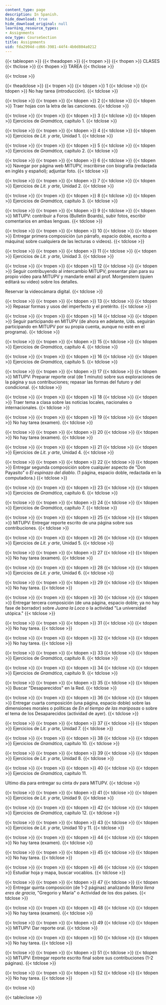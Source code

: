 ```yaml
---
content_type: page
description: In Spanish.
hide_download: true
hide_download_original: null
learning_resource_types:
- Assignments
ocw_type: CourseSection
title: Assignments
uid: fda2994d-cd66-3981-44f4-4b0d804a0212
---
```


{{< tableopen >}}
{{< theadopen >}}
{{< tropen >}}
{{< thopen >}}
CLASES
{{< thclose >}}
{{< thopen >}}
TAREA
{{< thclose >}}

{{< trclose >}}

{{< theadclose >}}
{{< tropen >}}
{{< tdopen >}}
1
{{< tdclose >}}
{{< tdopen >}}
No hay tarea (introducción).
{{< tdclose >}}

{{< trclose >}}
{{< tropen >}}
{{< tdopen >}}
2
{{< tdclose >}}
{{< tdopen >}}
Traer hojas con la letra de las canciones.
{{< tdclose >}}

{{< trclose >}}
{{< tropen >}}
{{< tdopen >}}
3
{{< tdclose >}}
{{< tdopen >}}
Ejercicios de _Gramática_, capítulo 1.
{{< tdclose >}}

{{< trclose >}}
{{< tropen >}}
{{< tdopen >}}
4
{{< tdclose >}}
{{< tdopen >}}
Ejercicios de _Lit. y arte_, Unidad 1.
{{< tdclose >}}

{{< trclose >}}
{{< tropen >}}
{{< tdopen >}}
5
{{< tdclose >}}
{{< tdopen >}}
Ejercicios de _Gramática_, capítulo 2.
{{< tdclose >}}

{{< trclose >}}
{{< tropen >}}
{{< tdopen >}}
6
{{< tdclose >}}
{{< tdopen >}}
Navegar por página web MITUPV, inscribirse con biografía (redactada en inglés y español); adjuntar foto.
{{< tdclose >}}

{{< trclose >}}
{{< tropen >}}
{{< tdopen >}}
7
{{< tdclose >}}
{{< tdopen >}}
Ejercicios de _Lit. y arte_, Unidad 2.
{{< tdclose >}}

{{< trclose >}}
{{< tropen >}}
{{< tdopen >}}
8
{{< tdclose >}}
{{< tdopen >}}
Ejercicios de _Gramática_, capítulo 3.
{{< tdclose >}}

{{< trclose >}}
{{< tropen >}}
{{< tdopen >}}
9
{{< tdclose >}}
{{< tdopen >}}
MITUPV: contribuir a Foros (Bulletin Boards), subir fotos, escribir comentarios en ambas lenguas.
{{< tdclose >}}

{{< trclose >}}
{{< tropen >}}
{{< tdopen >}}
10
{{< tdclose >}}
{{< tdopen >}}
Entregar primera composición (un párrafo, espacio doble, escrito a máquina) sobre cualquiera de las lecturas o videos).
{{< tdclose >}}

{{< trclose >}}
{{< tropen >}}
{{< tdopen >}}
11
{{< tdclose >}}
{{< tdopen >}}
Ejercicios de _Lit. y arte_, Unidad 3.
{{< tdclose >}}

{{< trclose >}}
{{< tropen >}}
{{< tdopen >}}
12
{{< tdclose >}}
{{< tdopen >}}
Seguir contribuyendo al intercambio MITUPV; presentar plan para su propio video para MITUPV y mandarle email al prof. Morgenstern (quien editará su video) sobre los detalles.  
  
Reservar la videocámara digital.
{{< tdclose >}}

{{< trclose >}}
{{< tropen >}}
{{< tdopen >}}
13
{{< tdclose >}}
{{< tdopen >}}
Repasar formas y usos del imperfecto y el pretérito.
{{< tdclose >}}

{{< trclose >}}
{{< tropen >}}
{{< tdopen >}}
14
{{< tdclose >}}
{{< tdopen >}}
Seguir participando en MITUPV (de ahora en adelante, Uds. seguirán participando en MITUPV por su propia cuenta, aunque no esté en el programa).
{{< tdclose >}}

{{< trclose >}}
{{< tropen >}}
{{< tdopen >}}
15
{{< tdclose >}}
{{< tdopen >}}
Ejercicios de _Gramática_, capítulo 4.
{{< tdclose >}}

{{< trclose >}}
{{< tropen >}}
{{< tdopen >}}
16
{{< tdclose >}}
{{< tdopen >}}
Ejercicios de _Gramática_, capítulo 5.
{{< tdclose >}}

{{< trclose >}}
{{< tropen >}}
{{< tdopen >}}
17
{{< tdclose >}}
{{< tdopen >}}
MITUPV: Preparar reporte oral (de 1 minuto) sobre sus exploraciones de la página y sus contribuciones; repasar las formas del futuro y del condicional.
{{< tdclose >}}

{{< trclose >}}
{{< tropen >}}
{{< tdopen >}}
18
{{< tdclose >}}
{{< tdopen >}}
Traer tema a clasa sobre las noticias locales, nacionales o internacionales.
{{< tdclose >}}

{{< trclose >}}
{{< tropen >}}
{{< tdopen >}}
19
{{< tdclose >}}
{{< tdopen >}}
No hay tarea (examen).
{{< tdclose >}}

{{< trclose >}}
{{< tropen >}}
{{< tdopen >}}
20
{{< tdclose >}}
{{< tdopen >}}
No hay tarea (examen).
{{< tdclose >}}

{{< trclose >}}
{{< tropen >}}
{{< tdopen >}}
21
{{< tdclose >}}
{{< tdopen >}}
Ejercicios de _Lit. y arte_, Unidad 4.
{{< tdclose >}}

{{< trclose >}}
{{< tropen >}}
{{< tdopen >}}
22
{{< tdclose >}}
{{< tdopen >}}
Entregar segunda composición sobre cualquier aspecto de "Don Payasito" o _El espinazo del diablo_. (1 página, espacio doble, redactada en la computadora.)
{{< tdclose >}}

{{< trclose >}}
{{< tropen >}}
{{< tdopen >}}
23
{{< tdclose >}}
{{< tdopen >}}
Ejercicios de _Gramática_, capítulo 6.
{{< tdclose >}}

{{< trclose >}}
{{< tropen >}}
{{< tdopen >}}
24
{{< tdclose >}}
{{< tdopen >}}
Ejercicios de _Gramática_, capítulo 7.
{{< tdclose >}}

{{< trclose >}}
{{< tropen >}}
{{< tdopen >}}
25
{{< tdclose >}}
{{< tdopen >}}
MITUPV: Entregar reporte escrito de una página sobre sus contribuciones.
{{< tdclose >}}

{{< trclose >}}
{{< tropen >}}
{{< tdopen >}}
26
{{< tdclose >}}
{{< tdopen >}}
Ejercicios de _Lit. y arte_, Unidad 5.
{{< tdclose >}}

{{< trclose >}}
{{< tropen >}}
{{< tdopen >}}
27
{{< tdclose >}}
{{< tdopen >}}
No hay tarea (examen).
{{< tdclose >}}

{{< trclose >}}
{{< tropen >}}
{{< tdopen >}}
28
{{< tdclose >}}
{{< tdopen >}}
Ejercicios de _Lit. y arte_, Unidad 6.
{{< tdclose >}}

{{< trclose >}}
{{< tropen >}}
{{< tdopen >}}
29
{{< tdclose >}}
{{< tdopen >}}
No hay tarea.
{{< tdclose >}}

{{< trclose >}}
{{< tropen >}}
{{< tdopen >}}
30
{{< tdclose >}}
{{< tdopen >}}
Entregar tercera composición (de una página, espacio doble; ya no hay fase de borrador) sobre _Juana la Loca_ o la actividad "La universidad utópica."
{{< tdclose >}}

{{< trclose >}}
{{< tropen >}}
{{< tdopen >}}
31
{{< tdclose >}}
{{< tdopen >}}
No hay tarea.
{{< tdclose >}}

{{< trclose >}}
{{< tropen >}}
{{< tdopen >}}
32
{{< tdclose >}}
{{< tdopen >}}
No hay tarea.
{{< tdclose >}}

{{< trclose >}}
{{< tropen >}}
{{< tdopen >}}
33
{{< tdclose >}}
{{< tdopen >}}
Ejercicios de _Gramática_, capítulo 8.
{{< tdclose >}}

{{< trclose >}}
{{< tropen >}}
{{< tdopen >}}
34
{{< tdclose >}}
{{< tdopen >}}
Ejercicios de _Gramática_, capítulo 9.
{{< tdclose >}}

{{< trclose >}}
{{< tropen >}}
{{< tdopen >}}
35
{{< tdclose >}}
{{< tdopen >}}
Buscar "Desaparecidos" en la Red.
{{< tdclose >}}

{{< trclose >}}
{{< tropen >}}
{{< tdopen >}}
36
{{< tdclose >}}
{{< tdopen >}}
Entregar cuarta composición (una página, espacio doble) sobre las dimensiones morales o políticas de _En el tiempo de las mariposas_ o sobre el tema de los Desaparecidos (actividad de ayer).
{{< tdclose >}}

{{< trclose >}}
{{< tropen >}}
{{< tdopen >}}
37
{{< tdclose >}}
{{< tdopen >}}
Ejercicios de _Lit. y arte_, Unidad 7.
{{< tdclose >}}

{{< trclose >}}
{{< tropen >}}
{{< tdopen >}}
38
{{< tdclose >}}
{{< tdopen >}}
Ejercicios de _Gramática_, capítulo 10.
{{< tdclose >}}

{{< trclose >}}
{{< tropen >}}
{{< tdopen >}}
39
{{< tdclose >}}
{{< tdopen >}}
Ejercicios de _Lit. y arte_, Unidad 8.
{{< tdclose >}}

{{< trclose >}}
{{< tropen >}}
{{< tdopen >}}
40
{{< tdclose >}}
{{< tdopen >}}
Ejercicios de _Gramática_, capítulo 11.  
  
Ultimo día para entregar su cinta dv para MITUPV.
{{< tdclose >}}

{{< trclose >}}
{{< tropen >}}
{{< tdopen >}}
41
{{< tdclose >}}
{{< tdopen >}}
Ejercicios de _Lit. y arte_, Unidad 9.
{{< tdclose >}}

{{< trclose >}}
{{< tropen >}}
{{< tdopen >}}
42
{{< tdclose >}}
{{< tdopen >}}
Ejercicios de _Gramática_, capítulo 12.
{{< tdclose >}}

{{< trclose >}}
{{< tropen >}}
{{< tdopen >}}
43
{{< tdclose >}}
{{< tdopen >}}
Ejercicios de _Lit. y arte_, Unidad 10 y 11.
{{< tdclose >}}

{{< trclose >}}
{{< tropen >}}
{{< tdopen >}}
44
{{< tdclose >}}
{{< tdopen >}}
No hay tarea (examen).
{{< tdclose >}}

{{< trclose >}}
{{< tropen >}}
{{< tdopen >}}
45
{{< tdclose >}}
{{< tdopen >}}
No hay tarea.
{{< tdclose >}}

{{< trclose >}}
{{< tropen >}}
{{< tdopen >}}
46
{{< tdclose >}}
{{< tdopen >}}
Estudiar hoja y mapa, buscar vocablos.
{{< tdclose >}}

{{< trclose >}}
{{< tropen >}}
{{< tdopen >}}
47
{{< tdclose >}}
{{< tdopen >}}
Entregar quinta composición (de 1-2 páginas) analizando _María llena eres de gracia_, "Gregorio y María" o Actividad de los dos países.
{{< tdclose >}}

{{< trclose >}}
{{< tropen >}}
{{< tdopen >}}
48
{{< tdclose >}}
{{< tdopen >}}
No hay tarea (examen).
{{< tdclose >}}

{{< trclose >}}
{{< tropen >}}
{{< tdopen >}}
49
{{< tdclose >}}
{{< tdopen >}}
MITUPV: Dar reporte oral.
{{< tdclose >}}

{{< trclose >}}
{{< tropen >}}
{{< tdopen >}}
50
{{< tdclose >}}
{{< tdopen >}}
No hay tarea.
{{< tdclose >}}

{{< trclose >}}
{{< tropen >}}
{{< tdopen >}}
51
{{< tdclose >}}
{{< tdopen >}}
MITUPV: Entregar reporte escrito final sobre sus contribuciones (1-2 páginas).
{{< tdclose >}}

{{< trclose >}}
{{< tropen >}}
{{< tdopen >}}
52
{{< tdclose >}}
{{< tdopen >}}
No hay tarea.
{{< tdclose >}}

{{< trclose >}}

{{< tableclose >}}